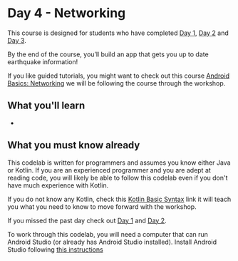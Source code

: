 # Day 4 - Networking

This course is designed for students who have completed [Day 1](https://github.com/WomenWhoCode/AndroidWorkshops_BCN/blob/master/Day1%20-%20Kotlin%20Basics/Day1.md),  [Day 2](https://github.com/WomenWhoCode/AndroidWorkshops_BCN/blob/master/Day%202%20-%20Android%20Basics/Day2.md) and [Day 3](). 

By the end of the course, you’ll build an app that gets you up to date earthquake information!

If you like guided tutorials, you might want to check out this course [Android Basics: Networking](https://eu.udacity.com/course/android-basics-networking--ud843)  we will be following the course through the workshop.  

## What you'll learn

- 

## What you must know already

This codelab is written for programmers and assumes you know either Java or Kotlin. If you are an experienced programmer and you are adept at reading code, you will likely be able to follow this codelab even if you don't have much experience with Kotlin.

If you do not know any Kotlin, check this [Kotlin Basic Syntax](https://kotlinlang.org/docs/reference/basic-syntax.html) link it will teach you what you need to know to move forward with the workshop. 

If you missed the past day check out [Day 1](https://github.com/WomenWhoCode/AndroidWorkshops_BCN/blob/master/Day1%20-%20Kotlin%20Basics/Day1.md) and [Day 2](https://github.com/WomenWhoCode/AndroidWorkshops_BCN/blob/master/Day%202%20-%20Android%20Basics/Day2.md). 

To work through this codelab, you will need a computer that can run Android Studio (or already has Android Studio installed). Install Android Studio following [this instructions](https://github.com/WomenWhoCode/AndroidWorkshops_BCN/blob/master/Installation.md)
